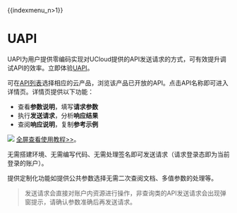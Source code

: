 {{indexmenu_n>1}}

# UAPI

UAPI为用户提供零编码实现对UCloud提供的API发送请求的方式，可有效提升调试API的效率。立即体验[UAPI](<https://console.ucloud.cn/uapi/ucloudapi>)。

可在[API列表](https://console.ucloud.cn/uapi/ucloudapi)选择相应的云产品，浏览该产品已开放的API。点击API名称即可进入详情页。详情页提供以下功能：

- 查看**参数说明**，填写**请求参数**
- 执行**发送请求**，分析**响应结果**
- 查阅**响应说明**，复制**参考示例**

![](https://static.ucloud.cn/539688a271ca4b70bcc6ed83f5939eff.gif)
[全屏查看使用教程>>](https://static.ucloud.cn/539688a271ca4b70bcc6ed83f5939eff.gif)。


无需搭建环境、无需编写代码、无需处理签名即可发送请求（请求登录态即为当前登录的账户）。

提供定制化功能如提供公共参数选择无需二次查阅文档、多值参数的处理等。

> 发送请求会直接对账户内资源进行操作，非查询类的API发送请求会出现弹窗提示，请确认参数准确后再发送请求。
